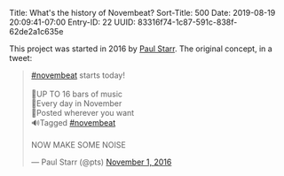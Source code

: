 Title: What's the history of Novembeat?
Sort-Title: 500
Date: 2019-08-19 20:09:41-07:00
Entry-ID: 22
UUID: 83316f74-1c87-591c-838f-62de2a1c635e

This project was started in 2016 by [Paul Starr](https://pauls.adequate.website/). The original concept, in a tweet:

<blockquote class="twitter-tweet"><p lang="en" dir="ltr"><a href="https://twitter.com/hashtag/novembeat?src=hash&amp;ref_src=twsrc%5Etfw">#novembeat</a> starts today!<br><br>🎼UP TO 16 bars of music<br>🎹Every day in November<br>🎤Posted wherever you want<br>🔊Tagged <a href="https://twitter.com/hashtag/novembeat?src=hash&amp;ref_src=twsrc%5Etfw">#novembeat</a><br><br>NOW MAKE SOME NOISE</p>&mdash; Paul Starr (@pts) <a href="https://twitter.com/pts/status/793473893789040640?ref_src=twsrc%5Etfw">November 1, 2016</a></blockquote> <script async src="https://platform.twitter.com/widgets.js" charset="utf-8"></script>
